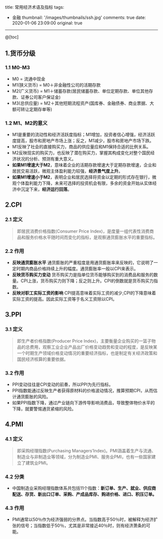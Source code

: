 title: 常用经济术语及指标
tags:
  - 金融
thumbnail: '/images/thumbnails/ssh.jpg'
comments: true
date: 2020-01-06 23:09:00
original: true

---
@[toc]


## 1.货币分级

### 1.1 M0-M3

* M0 = 流通中现金
* M1(狭义货币) = M0＋非金融性公司的活期存款
* M2(广义货币) = M1＋储蓄存款(居民储蓄存款、单位定期存款、单位其他存款、证券公司客户保证金)
* M3(总供应量) = M2＋其他短期流程资产(国库券、金融债券、商业票据、大额可转让定期存单等)

### 1.2 M1、M2的意义

* M1是重要的流动性和经济活跃度指标；M1增加，投资者信心增强，经济活跃度提高，股市和房地产市场上涨；反之，M1减少，股市和房地产市场下跌。
* M1反映了社会的直接购买力，商品的供应量应和M1保持合适的比例关系。
* M2反映现实的购买力，也反映了潜在购买力，掌握其构成变化对整个国民经济状况的分析、预测有重大意义。
* **如果M1增速大于M2**，意味着企业的活期存款增速大于定期存款增速，企业和居民交易活跃，微观主体盈利能力较强，**经济景气度上升**。
* **如果M1增速小于M2**，表明企业和居民选择将资金以定期的形式存在银行，微观个体盈利能力下降，未来可选择的投资机会有限，多余的资金开始从实体经济中沉淀下来，**经济运行回落**。

## 2.CPI

### 2.1 定义

> 即居民消费价格指数(Consumer Price Index)，是度量一组代表性消费商品和服务价格水平随时间而变化的指标，是观察通货膨胀水平的重要指标。

### 2.2 作用

* **反映通货膨胀水平** 通货膨胀的严重程度是用通货膨胀率来反映的，它说明了一定时期内商品价格持续上升的幅度。通货膨胀率一般以CPI来表示。
* **反映货币购买力变动** 货币购买力是指单位货币能够购买到的消费品和服务的数量。CPI上涨，货币购买力则下降；反之则上升。CPI的倒数就是货币购买力指数。
* **反映对职工实际工资的影响** CPI提高意味着实际工资的减少,CPI的下降意味着实际工资的提高。因此实际工资等于名义工资除以CPI。

## 3.PPI

### 3.1 定义

> 即生产者价格指数(Producer Price Index)，主要衡量企业购买的一篮子物品的总费用，观察工业企业产品出厂价格变动趋势和变动的程度，是反映某一个时期生产领域价格变动情况的重要经济指标，也是制定有关经济政策和国民经济核算的重要依据。

### 3.2 作用

* PPI变动往往是CPI变动的前奏，所以PPI为先行指标。
* PPI指数能通过反映生产者获得原材料的价格波动情况，推算预期CPI，从而估计通货膨胀的风险。
* 如果PPI指数下降，通过产业链向下游传导影响消费品，导致整体物价水平的下降，就要警惕通货紧缩的风险。

## 4.PMI

### 4.1 定义

> 即采购经理指数(Purchasing Managers’Index)。PMI涵盖着生产与流通、制造业与非制造业等领域，分为制造业PMI、服务业PMI，也有一些国家建立了建筑业PMI。

### 4.2 分类

* 中国制造业采购经理指数体系共包括11个指数：**新订单、生产、就业、供应商配送、存货、新出口订单、采购、产成品库存、购进价格、进口、积压订单。**

### 4.3 作用

* PMI通常以50％作为经济强弱的分界点。当指数高于50％时，被解释为经济扩张的信号；当指数低于50％，尤其是非常接近40％时，则有经济萧条的可能。
